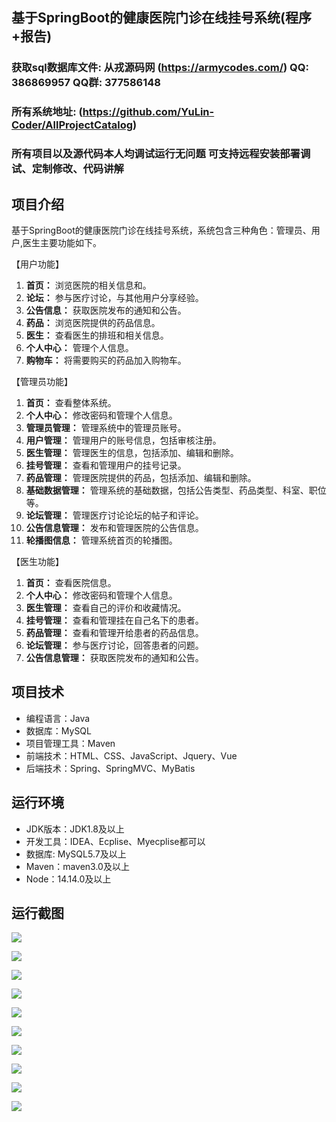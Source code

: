 ## 基于SpringBoot的健康医院门诊在线挂号系统(程序+报告)

###  获取sql数据库文件: 从戎源码网 (https://armycodes.com/) QQ: 386869957 QQ群: 377586148
###  所有系统地址: (https://github.com/YuLin-Coder/AllProjectCatalog) 
###  所有项目以及源代码本人均调试运行无问题 可支持远程安装部署调试、定制修改、代码讲解

## 项目介绍
基于SpringBoot的健康医院门诊在线挂号系统，系统包含三种角色：管理员、用户,医生主要功能如下。

【用户功能】

1. **首页：** 浏览医院的相关信息和。
2. **论坛：** 参与医疗讨论，与其他用户分享经验。
3. **公告信息：** 获取医院发布的通知和公告。
4. **药品：** 浏览医院提供的药品信息。
5. **医生：** 查看医生的排班和相关信息。
6. **个人中心：** 管理个人信息。
7. **购物车：** 将需要购买的药品加入购物车。

【管理员功能】

1. **首页：** 查看整体系统。
2. **个人中心：** 修改密码和管理个人信息。
3. **管理员管理：** 管理系统中的管理员账号。
4. **用户管理：** 管理用户的账号信息，包括审核注册。
5. **医生管理：** 管理医生的信息，包括添加、编辑和删除。
6. **挂号管理：** 查看和管理用户的挂号记录。
7. **药品管理：** 管理医院提供的药品，包括添加、编辑和删除。
8. **基础数据管理：** 管理系统的基础数据，包括公告类型、药品类型、科室、职位等。
9. **论坛管理：** 管理医疗讨论论坛的帖子和评论。
10. **公告信息管理：** 发布和管理医院的公告信息。
11. **轮播图信息：** 管理系统首页的轮播图。

【医生功能】

1. **首页：** 查看医院信息。
2. **个人中心：** 修改密码和管理个人信息。
3. **医生管理：** 查看自己的评价和收藏情况。
4. **挂号管理：** 查看和管理挂在自己名下的患者。
5. **药品管理：** 查看和管理开给患者的药品信息。
6. **论坛管理：** 参与医疗讨论，回答患者的问题。
7. **公告信息管理：** 获取医院发布的通知和公告。

## 项目技术
- 编程语言：Java
- 数据库：MySQL
- 项目管理工具：Maven
- 前端技术：HTML、CSS、JavaScript、Jquery、Vue
- 后端技术：Spring、SpringMVC、MyBatis

## 运行环境
- JDK版本：JDK1.8及以上
- 开发工具：IDEA、Ecplise、Myecplise都可以
- 数据库: MySQL5.7及以上
- Maven：maven3.0及以上
- Node：14.14.0及以上

## 运行截图
![](screenshot/1.png)

![](screenshot/2.png)

![](screenshot/3.png)

![](screenshot/4.png)

![](screenshot/5.png)

![](screenshot/6.png)

![](screenshot/7.png)

![](screenshot/8.png)

![](screenshot/9.png)

![](screenshot/10.png)
